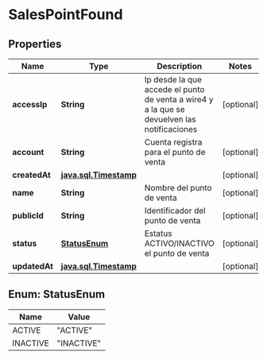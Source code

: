 # SalesPointFound

## Properties
Name | Type | Description | Notes
------------ | ------------- | ------------- | -------------
**accessIp** | **String** | Ip desde la que accede el punto de venta a wire4 y a la que se devuelven las notificaciones |  [optional]
**account** | **String** | Cuenta registra para el punto de venta |  [optional]
**createdAt** | [**java.sql.Timestamp**](java.sql.Timestamp.md) |  |  [optional]
**name** | **String** | Nombre del punto de venta |  [optional]
**publicId** | **String** | Identificador del punto de venta |  [optional]
**status** | [**StatusEnum**](#StatusEnum) | Estatus ACTIVO/INACTIVO el punto de venta |  [optional]
**updatedAt** | [**java.sql.Timestamp**](java.sql.Timestamp.md) |  |  [optional]

<a name="StatusEnum"></a>
## Enum: StatusEnum
Name | Value
---- | -----
ACTIVE | &quot;ACTIVE&quot;
INACTIVE | &quot;INACTIVE&quot;

